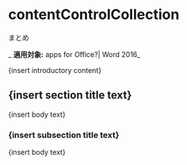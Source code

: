 
# contentControlCollection
まとめ

 _ **適用対象:** apps for Office?| Word 2016_

{insert introductory content}

## {insert section title text}

{insert body text}


### {insert subsection title text}

{insert body text}

